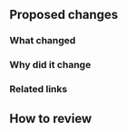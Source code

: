 ## Proposed changes

<!-- Provide a general summary of your changes in the title above -->
<!-- Include the Jira ticket number in square brackets as prefix, eg `[OLH-XXXX] PR Title` -->

### What changed

<!-- Describe the changes in detail - the "what"-->

### Why did it change

<!-- Describe the reason these changes were made - the "why" -->

### Related links

<!-- List any related PRs -->
<!-- List any related ADRs or RFCs -->

## How to review

<!-- Provide a summary of any testing you've done -->
<!-- Describe any non-standard steps to review this work, or highlight any areas that you'd like the reviewer's opinion on -->
